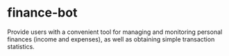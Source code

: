 # finance-bot
Provide users with a convenient tool for managing and monitoring personal finances (income and expenses), as well as obtaining simple transaction statistics.
